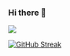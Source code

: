 ### Hi there 👋 

![](https://komarev.com/ghpvc/?username=devmiano&color=blueviolet&style=for-the-badge)

[![GitHub Streak](http://github-readme-streak-stats.herokuapp.com?user=devmiano&theme=blueberry_duo&hide_border=true&date_format=j%20M%5B%20Y%5D&background=1A1F37&ring=FFCA3A&fire=FF6978&currStreakNum=0AFFF7&currStreakLabel=FF6978&sideLabels=0AFFF7&sideNums=FF6978&dates=FFCA3A&stroke=0AFFF7&border=FFCA3A)](https://git.io/streak-stats)

<!--
**devmiano/devmiano** is a ✨ _special_ ✨ repository because its `README.md` (this file) appears on your GitHub profile.

Here are some ideas to get you started:

- 🔭 I’m currently working on ...
- 🌱 I’m currently learning ...
- 👯 I’m looking to collaborate on ...
- 🤔 I’m looking for help with ...
- 💬 Ask me about ...
- 📫 How to reach me: ...
- 😄 Pronouns: ...
- ⚡ Fun fact: ...
-->
